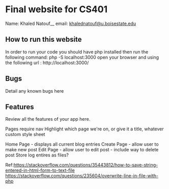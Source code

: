 # Final website for CS401

Name: Khaled Natouf__ 
email: khalednatouf@u.boisestate.edu

## How to run this website

In order to run your code you should have php installed
then run the following command: php -S localhost:3000
open your browser and using the following url : 
http://localhost:3000/

## Bugs

Detail any known bugs here

## Features

Review all the features of your app here.

Pages require nav
    Highlight which page we're on, or give it a title, whatever
custom style sheet

Home Page - displays all current blog entries
Create Page - allow user to make new post
Edit Page - allow user to edit post
          - include way to delete post
Store log entires as files?

Ref:https://stackoverflow.com/questions/35443812/how-to-save-string-entered-in-html-form-to-text-file
https://stackoverflow.com/questions/235604/overwrite-line-in-file-with-php

